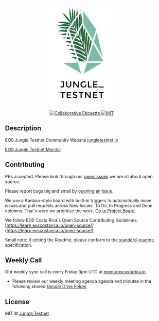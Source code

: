 <p align="center">
	<a href="https://jungletestnet.io">
		<img src="images/logo1-jungletestnet.png" >
	</a>
</p>

<p align="center">
	<a href="https://git.io/col">
		<img src="https://img.shields.io/badge/%E2%9C%93-collaborative_etiquette-brightgreen.svg" alt="Collaborative Etiquette">
	</a>
	<a href="#">
		<img src="https://img.shields.io/dub/l/vibe-d.svg" alt="MIT">
	</a>
</p>

## Description 
EOS Jungle Testnet Community Website [jungletestnet.io](http://jungletestnet.io)

[EOS Jungle Testnet Monitor](http://jungle.cryptolions.io/)

## Contributing

PRs accepted.
Please look through our [open issues](https://github.com/EOS-Jungle-Testnet/jungletestnet.io/issues) we are all about open source.

Please report bugs big and small by [opening an issue](https://github.com/EOS-Jungle-Testnet/jungletestnet.io/issues).

We use a Kanban-style board with built-in triggers to automatically move issues and pull requests across New Issues, To Do, In Progress and Done columns. That's were we prioritize the work. [Go to Project Board](https://github.com/EOS-Jungle-Testnet/jungletestnet.io/projects/4).

We follow EOS Costa Rica's Open Source Contributing Guidelines. [https://learn.eoscostarica.io/open-source/](https://learn.eoscostarica.io/open-source/)

Small note: If editing the Readme, please conform to the [standard-readme](https://github.com/RichardLitt/standard-readme) specification.

## Weekly Call

Our weekly sync call is every Friday 3pm UTC at [meet.eoscostarica.io](https:/meet.eoscostarica.io).

- Please review our weekly meeting agenda agenda and minutes in the following shared [Google Drive Folder](https://drive.google.com/drive/folders/1AoXnpLLyF84GWfK91xR42kouDnbPL3Dw?usp=sharing)


## License

MIT © [Jungle Testnet](https://jungletestnet.io)  

